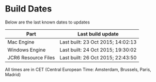 # Build Dates

Below are the last known dates to updates

Part | Last build update
-----|-----
Mac Engine | Last built: 23 Oct 2015; 14:02:13
Windows Engine | Last built: 24 Oct 2015; 19:30:02
JCR6 Resource Files | Last built: 26 Oct 2015; 22:43:50
All times are in CET (Central European Time: Amsterdam, Brussels, Paris, Madrid)



